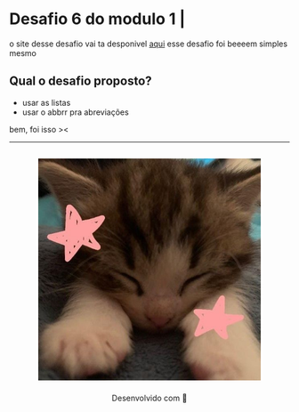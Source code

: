 # <b> Desafio 6 do modulo 1 | </b>

o site desse desafio vai ta desponivel [aqui](https://tags-html.netlify.app/) esse desafio foi beeeem simples mesmo

## Qual o desafio proposto?

- usar as listas
- usar o abbrr pra abreviações 

bem, foi isso ><

---
<h2 align="center">
  <img src="img/catzinho.jpg" width="400">
</h2>
<p align="center">
Desenvolvido com 🧡
</p>
